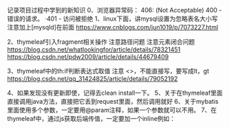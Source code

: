 记录项目过程中学到的新知识
0、浏览器异常码：
	406: (Not Acceptable)
	400 - 错误的请求。 ·401 - 访问被拒绝
1、linux下面，讲mysql设置为忽略表名大小写
    注意加上[mysqld]在前面
    https://www.cnblogs.com/jun1019/p/7073227.html
    
2、thymeleaf引入fragment相关操作
       注意路径问题
       注意元素闭合问题
   https://blog.csdn.net/whatlookingfor/article/details/78321451
   https://blog.csdn.net/pdw2009/article/details/44679409
   
3、thymeleaf中的th:if判断表达式取值
	注意 <>，不能直接写，要写成lt，gt
	https://blog.csdn.net/qq_31424825/article/details/79052192
	
4、如果发现没有更新即使，记得去clean install一下。
5、关于在thymeleaf里面直接调用java方法，直接把它丢到request里面，然后调用就好
6、关于mybatis里面使用多个参数，一定要用@param注释，如果一个参数就可以不用。
7、在thymeleaf中，通过js获取后端传值，一定要加一个inline例如：
	<script th:inline="javascript" th:if="${news!=null}">
8、在thymeleaf中，只需要把 & 替换成  &amp;  
9、idea热部署无效问题：
   tomcat项目：https://blog.csdn.net/zhenyushao/article/details/53010273
   spring-boot项目：https://hacpai.com/article/1490191094543